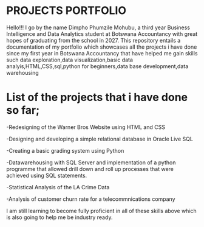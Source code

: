 # PROJECTS PORTFOLIO
Hello!!! I go by the name Dimpho Phumzile Mohubu, a third year Business Intelligence and Data Analytics student at Botswana Accountancy with great hopes of graduating from the school in 2027.
This repository entails a documentation of my portfolio which showcases all the projects i have done since my first year in Botswana Accountancy  that have helped me gain skills such data exploration,data visualization,basic data analyis,HTML,CSS,sql,python for beginners,data base development,data warehousing


# List of the projects that i have done so far;

-Redesigning of the Warner Bros Website using HTML and CSS

-Designing and developing a simple relational database in Oracle Live SQL

-Creating a basic grading system using Python

-Datawarehousing with SQL Server and implementation of a python programme that allowed drill down and roll up processes that were achieved using SQL statements.

-Statistical Analysis of the LA Crime Data

-Analysis of customer churn rate for a telecommnications company

I am still learning to become fully proficient in all of these skills above which is also going to help me be industry ready.
